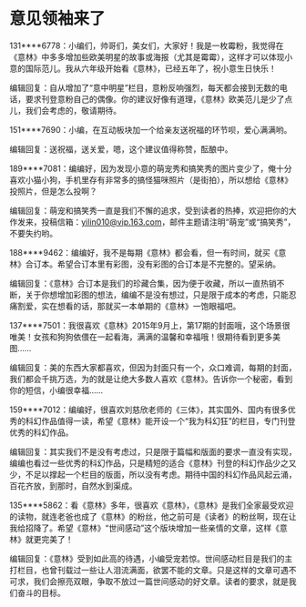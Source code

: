 # 意见领袖来了

131****6778：小编们，帅哥们，美女们，大家好！我是一枚霉粉，我觉得在《意林》中多多增加些欧美明星的故事或海报（尤其是霉霉），这样才可以体现小意的国际范儿。我从六年级开始看《意林》，已经五年了，祝小意生日快乐！ 

编辑回复：自从增加了“意中明星”栏目，意粉反响强烈，每天都会接到无数的电话，要求刊登意粉自己的偶像。你的建议好像有道理，《意林》欧美范儿是少了点儿，我们会考虑的，敬请期待。 

151****7690：小编，在互动板块加一个给亲友送祝福的环节呗，爱心满满哟。 

编辑回复：送祝福，送关爱，嗯，这个建议值得称赞，酝酿中。 

189****7081：编编好，因为发现小意的萌宠秀和搞笑秀的图片变少了，俺十分喜欢小猫小狗，手机里存有非常多的搞怪猫咪照片（是街拍），所以想给《意林》投照片，但是怎么投啊？ 

编辑回复：萌宠和搞笑秀一直是我们不懈的追求，受到读者的热捧，欢迎把你的大作发来，投稿信箱：yilin010@vip.163.com，邮件主题请注明“萌宠”或“搞笑秀”，不要失约哟。 

188****9462：编编好，我不是每期《意林》都会看，但一有时间，就买《意林》合订本。希望合订本里有彩图，没有彩图的合订本是不完整的。望采纳。 

编辑回复：《意林》合订本是我们的珍藏合集，因为便于收藏，所以一直热销不断，关于你想增加彩图的想法，编编不是没有想过，只是限于成本的考虑，只能忍痛割爱，实在想看的话，那就买一本单期的《意林》一饱眼福吧。 

137****7501：我很喜欢《意林》2015年9月上，第17期的封面哦，这个场景很唯美！女孩和狗狗依偎在一起看海，满满的温馨和幸福哦！很期待看到更多美图…… 

编辑回复：美的东西大家都喜欢，但因为封面只有一个，众口难调，每期的封面，我们都会千挑万选，为的就是让绝大多数人喜欢《意林》。告诉你一个秘密，看到你的短信，小编很幸福…… 

159****7012：编编好，很喜欢刘慈欣老师的《三体》，其实国外、国内有很多优秀的科幻作品值得一读，希望《意林》能开设一个“我为科幻狂”的栏目，专门刊登优秀的科幻作品。 

编辑回复：其实我们不是没有考虑过，只是限于篇幅和版面的要求一直没有实现，编编也看过一些优秀的科幻作品，只是精短的适合《意林》刊登的科幻作品少之又少，不足以撑起一个栏目的版面，所以没有考虑。期待中国的科幻作品风起云涌，百花齐放，到那时，自然水到渠成。 

135****5862：看《意林》多年，很喜欢《意林》，《意林》是我们全家最受欢迎的读物，就连老爸也成了《意林》的粉丝，他之前可是《读者》的粉丝啊，现在让我给招降了。希望《意林》“世间感动”这个版块增加一些亲情的文章，这样《意林》就更完美了！ 

编辑回复：《意林》受到如此高的待遇，小编受宠若惊。世间感动栏目是我们的主打栏目，也曾刊载过一些让人泪流满面，欲罢不能的文章。只是这样的文章可遇不可求，我们会擦亮双眼，争取不放过一篇世间感动的好文章。读者的要求，就是我们奋斗的目标。